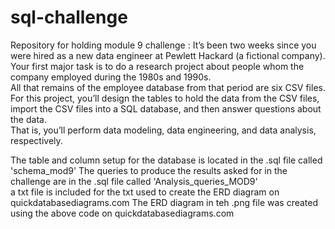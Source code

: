 # sql-challenge
Repository for holding module 9 challenge :
It’s been two weeks since you were hired as a new data engineer at Pewlett Hackard (a fictional company).                     
Your first major task is to do a research project about people whom the company employed during the 1980s and 1990s.                                          
All that remains of the employee database from that period are six CSV files.
For this project, you’ll design the tables to hold the data from the CSV files, import the CSV files into a SQL database, and then answer questions about the data.                                    
That is, you’ll perform data modeling, data engineering, and data analysis, respectively.                                

The table and column setup for the database is located in the .sql file called 'schema_mod9'
The queries to produce the results asked for in the challenge are in the .sql file called 'Analysis_queries_MOD9'                              
a txt file is included for the txt used to create the ERD diagram on quickdatabasediagrams.com
The ERD diagram in teh .png file was created using the above code on quickdatabasediagrams.com
